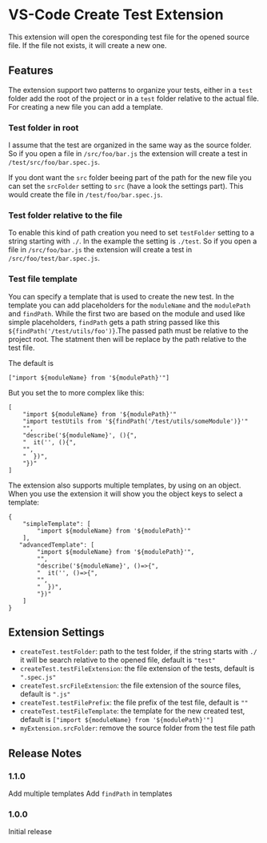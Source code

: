 # VS-Code Create Test Extension

This extension will open the coresponding test file for the opened source file. If the file not exists, it will create a new one.

## Features

The extension support two patterns to organize your tests, either in a `test` folder add the root of the project or in a `test` folder relative to the actual file. For creating a new file you can add a template.

### Test folder in root

I assume that the test are organized in the same way as the source folder. So if you open a file in `/src/foo/bar.js` the extension will create a test in `/test/src/foo/bar.spec.js`.

If you dont want the `src` folder beeing part of the path for the new file you can set the `srcFolder` setting to `src` (have a look the settings part). This would create the file in `/test/foo/bar.spec.js`.

### Test folder relative to the file

To enable this kind of path creation you need to set `testFolder` setting to a string starting with `./`. In the example the setting is `./test`. So if you open a file in `/src/foo/bar.js` the extension will create a test in `/src/foo/test/bar.spec.js`.

### Test file template

You can specify a template that is used to create the new test. In the template you can add placeholders for the `moduleName` and the `modulePath` and `findPath`. While the first two are based on the module and used like simple placeholders, `findPath` gets a path string passed like this `${findPath('/test/utils/foo')}`.The passed path must be relative to the project root. The statment then will be replace by the path relative to the test file.

The default is

```
["import ${moduleName} from '${modulePath}'"]
```

But you set the to more complex like this:

```
[
    "import ${moduleName} from '${modulePath}'"
    "import testUtils from '${findPath('/test/utils/someModule')}'"
    "",
    "describe('${moduleName}', (){",
    "  it('', (){",
    "",
    "  })",
    "})"
]
```

The extension also supports multiple templates, by using on an object. When you use the extension it will show you the object keys to select a template:

```
{
    "simpleTemplate": [
        "import ${moduleName} from '${modulePath}'"
    ],
   "advancedTemplate": [
        "import ${moduleName} from '${modulePath}'",
        "",
        "describe('${moduleName}', ()=>{",
        "  it('', ()=>{",
        "",
        "  })",
        "})"
    ]
}
```

## Extension Settings

* `createTest.testFolder`: path to the test folder, if the string starts with `./` it will be search relative to the opened file, default is `"test"`
* `createTest.testFileExtension`: the file extension of the tests, default is `".spec.js"`
* `createTest.srcFileExtension`: the file extension of the source files, default is `".js"`
* `createTest.testFilePrefix`: the file prefix of the test file, default is `""`
* `createTest.testFileTemplate`: the template for the new created test, default is `["import ${moduleName} from '${modulePath}'"]`
* `myExtension.srcFolder`: remove the source folder from the test file path

## Release Notes

### 1.1.0

Add multiple templates
Add `findPath` in templates

### 1.0.0

Initial release
